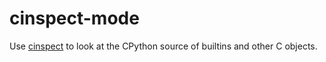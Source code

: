 # cinspect-mode
Use [cinspect](https://github.com/punchagan/cinspect) to look at the CPython source of builtins and other C objects.
